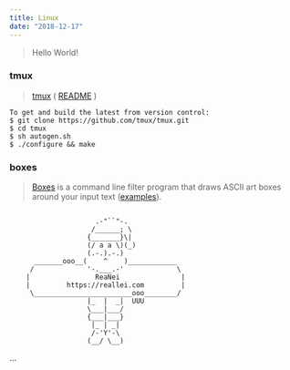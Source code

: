 ```yaml
---
title: Linux
date: "2018-12-17"
---
```


> Hello World!

### tmux

> [tmux][1.1] ( [README][1.2] )
```
To get and build the latest from version control:
$ git clone https://github.com/tmux/tmux.git
$ cd tmux
$ sh autogen.sh
$ ./configure && make
```

### boxes

> [Boxes][2.1] is a command line filter program that draws ASCII art boxes around your input text ([examples][2.2]).

```

                     .-"``"-.
                    /______; \
                   {_______}\|
                   (/ a a \)(_)
                   (.-.).-.)
      _______ooo__(    ^    )____________
     /             '-.___.-'             \
    |         	     ReaNei               |
    |         https://reallei.com         |
     \________________________ooo________/
                   |_  |  _|  UUU
                   \___|___/
                   {___|___}
                    |_ | _|
                    /-'Y'-\
                   (__/ \__)
```






...
















[1.1]: https://github.com/tmux/tmux/wiki "tmux/wiki"
[1.2]: https://raw.githubusercontent.com/tmux/tmux/master/README "README"
[2.1]: http://boxes.thomasjensen.com/
[2.2]: http://boxes.thomasjensen.com/examples.html
